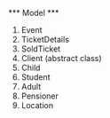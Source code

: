 *** Model ***
1. Event
2. TicketDetails
3. SoldTicket
4. Client (abstract class)
5. Child
6. Student
7. Adult
8. Pensioner
9. Location
